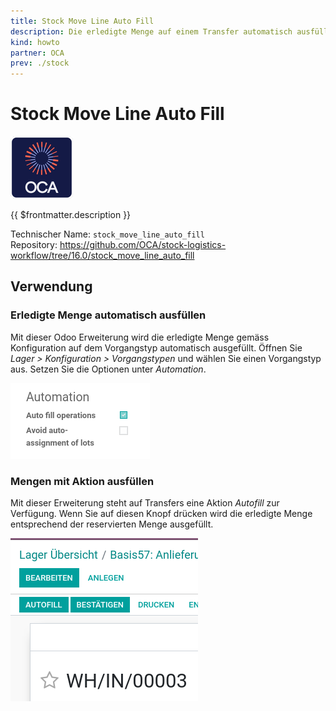 ```yaml
---
title: Stock Move Line Auto Fill
description: Die erledigte Menge auf einem Transfer automatisch ausfüllen.
kind: howto
partner: OCA
prev: ./stock
---
```

# Stock Move Line Auto Fill
![icon_oca_app](attachments/icon_oca_app.png)

{{ $frontmatter.description }}

Technischer Name: `stock_move_line_auto_fill`\
Repository: <https://github.com/OCA/stock-logistics-workflow/tree/16.0/stock_move_line_auto_fill>

## Verwendung

### Erledigte Menge automatisch ausfüllen

Mit dieser Odoo Erweiterung wird die erledigte Menge gemäss Konfiguration auf dem Vorgangstyp automatisch ausgefüllt. Öffnen Sie *Lager > Konfiguration > Vorgangstypen* und wählen Sie einen Vorgangstyp aus. Setzen Sie die Optionen unter *Automation*.

![](attachments/Stock%20Move%20Line%20Auto%20Fill.png)

### Mengen mit Aktion ausfüllen

Mit dieser Erweiterung steht auf Transfers eine Aktion *Autofill* zur Verfügung. Wenn Sie auf diesen Knopf drücken wird die erledigte Menge entsprechend der reservierten Menge ausgefüllt.

![](attachments/Stock%20Move%20Line%20Auto%20Fill%20Button.png)
